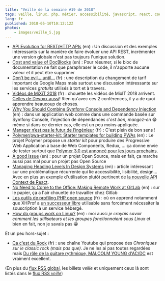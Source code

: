 ```yaml
---
title: "Veille de la semaine #19 de 2018"
tags: veille, linux, php, métier, accessibilité, javascript, react, code, git, polymer, pwa, web components, symfony, conférence, vidéo, web, bonnes pratiques, rest
lang: fr
published: 2018-05-10T10:12:12Z
photos:
    - images/veille_5.jpg
---
```

* [API Evolution for REST/HTTP APIs](https://philsturgeon.uk/api/2018/05/02/api-evolution-for-rest-http-apis/) (en)&nbsp;: Un discussion et des exemples intéressants sur la manière de faire évoluer une API REST, incrémenter une version globale n'est pas toujours l'unique solution.
* [Cost and value of DocBlocks](https://localheinz.com/blog/2018/05/06/cost-and-value-of-docblocks/) (en)&nbsp;: Pour résumer, si le bloc de documentation ne fait que paraphraser le code, il n'apporte aucune valeur et il peut être supprimer
* [Don’t be evil… until…](https://medium.com/@cq94/dont-be-evil-until-95f2e8dfaaad) (fr)&nbsp;: une description du changement de tarif important de Google Maps mais surtout une discussion intéressante sur les services *gratuits* utilisés à tort et à travers.
* [Vidéos de MiXiT 2018](https://vimeo.com/mixitconf) (fr)&nbsp;: chouette les vidéos de MixIT 2018 arrivent. [Celles de Devoxx aussi](https://www.youtube.com/channel/UCsVPQfo5RZErDL41LoWvk0A/videos)! Rien qu'avec ces 2 conférences, il y a de quoi apprendre beaucoup de choses.
* [Why You Should Combine Symfony Console and Dependency Injection](https://www.tomasvotruba.cz/blog/2018/05/07/why-you-should-combine-symfony-console-and-dependency-injection/) (en)&nbsp;: dans un application web comme dans une commande basée sur Symfony Console, l'injection de dépendances *c'est bon, mangez-en* 😁 même si dans ce dernier cas, elle est un peu moins appliquée.
* [Manager n’est pas le futur de l’ingénieur](https://blog.alan.eu/manager-nest-pas-le-futur-de-l-ing%C3%A9nieur-ff66e06f487c) (fr)&nbsp;: C'est plein de bon sens !
* [Polymer/pwa-starter-kit: Starter templates for building PWAs](https://github.com/polymer/pwa-starter-kit) (en)&nbsp;: Le projet Polymer propose un *starter kit* pour produire des Progressive Web Application à base de Web Components, Redux, ... ça donne envie de tester surtout que [Polymer 3.0 est annoncé pour les jours prochains](https://www.polymer-project.org/blog/2018-05-02-roadmap-update.html).
* [A good issue](https://sebastiandedeyne.com/posts/2018/a-good-issue) (en)&nbsp;: pour un projet Open Source, mais en fait, ça marche aussi pas mal pour un projet pas Open Source
* [Managing Heading Levels In Design Systems](https://medium.com/@Heydon/managing-heading-levels-in-design-systems-18be9a746fa3) (en)&nbsp;: article intéressant sur une problématique récurrente qui lie accessibilité, lisibilité, design… Avec en plus un exemple d'utilisation plutôt pertinent de [la nouvelle API Context de React](https://reactjs.org/docs/context.html).
* [No Need to Come to the Office: Making Remote Work at GitLab](https://hackernoon.com/no-need-to-come-to-the-office-making-remote-work-at-gitlab-737c42865210) (en)&nbsp;: sur le papier, ça a l'air chouette de travailler chez Gitlab
* [Les outils de profiling PHP open source](https://www.jdecool.fr/blog/2018/05/09/les-outils-de-profiling-php-open-source.html) (fr)&nbsp;: où on apprend notamment que XHProf a [un successeur libre](https://github.com/tideways/php-xhprof-extension) utilisable sans forcément nécessiter la souscription à un service hébergé.
* [How do groups work on Linux?](https://jvns.ca/blog/2017/11/20/groups/) (en)&nbsp;: moi aussi *je croyais savoir comment les utilisateurs et les groupes fonctionnaient sous Linux* et bien en fait, non je savais pas 😀

Et un peu hors-sujet&nbsp;:

* [Ça c'est du Rock](https://www.youtube.com/channel/UCuAznCB6iMMDVb41Qc3_YNg) (fr)&nbsp;: une chaîne Youtube qui propose des *Chroniques sur le classic rock (mais pas que)*. Je ne les ai pas toutes regardées mais [Du rôle de la guitare rythmique, MALCOLM YOUNG d'AC/DC](https://www.youtube.com/watch?v=n37s425n_3M) est vraiment excellent.

(En plus du [flux RSS global](/rss.xml), les billets *veille*
et uniquement ceux là sont listés dans le [flux RSS *veille*](/rss/veille.xml))
